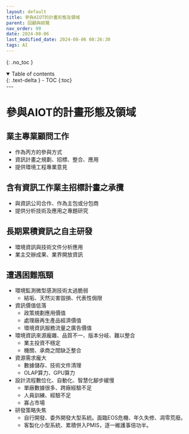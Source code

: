 ```yaml
---
layout: default
title: 參與AIOT的計畫形態及領域
parent: 回顧與綜覽
nav_order: 99
date: 2024-08-06 
last_modified_date: 2024-08-06 08:26:30
tags: AI
---
```


{: .no_toc }

<details open markdown="block">
  <summary>
    Table of contents
  </summary>
  {: .text-delta }
- TOC
{:toc}
</details>
---

# 參與AIOT的計畫形態及領域

## 業主專業顧問工作

- 作為丙方的參與方式
- 資訊計畫之規劃、招標、整合、應用
- 提供環境工程專業意見

## 含有資訊工作業主招標計畫之承攬

- 與資訊公司合作、作為主包或分包商
- 提供分析技術及應用之專題研究

## 長期累積資訊之自主研發

- 環境資訊與技術文件分析應用
- 業主交辦成果、業界開放資訊

## 遭遇困難瓶頸

- 環境監測微型感測技術太過脆弱
  - 結垢、天然災害毀損、代表性侷限
- 資訊價值低落
  - 政策規劃應用價值
  - 處理廠再生產品經濟價值
  - 環境資訊服務流量之廣告價值
- 環境資訊來源龐雜、品質不一、版本分岐、難以整合
  - 業主投資不穩定
  - 機關、承商之間缺乏整合
- 資源需求龐大
  - 數據儲存、技術文件清理
  - OLAP算力、GPU算力
- 設計流程數位化、自動化、智慧化腳步緩慢
  - 單廠數據很多、跨廠經驗不足
  - 人員訓練、經驗不足
  - 寡占市場
- 研發策略失焦
  - 自行開發、委外開發大型系統。面臨EOS危機、年久失修、凋零荒廢。
  - 客製化小型系統、累積併入PMIS，逐一維護事倍功半。
